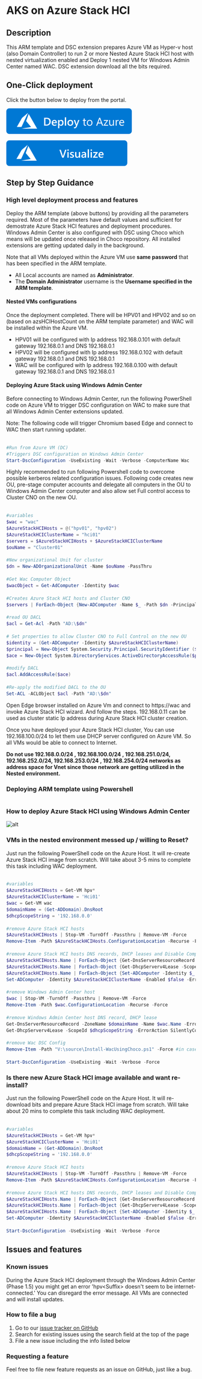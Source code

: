 # AKS on Azure Stack HCI

## Description

This ARM template and DSC extension prepares Azure VM as Hyper-v host (also Domain Controller) to run 2 or more Nested Azure Stack HCI host with nested virtualization enabled and Deploy 1 nested VM for Windows Admin Center named WAC. DSC extension download all the bits required.

## One-Click deployment

Click the button below to deploy from the portal.

[![Deploy To Azure](https://raw.githubusercontent.com/Azure/azure-quickstart-templates/master/1-CONTRIBUTION-GUIDE/images/deploytoazure.svg?sanitize=true)](https://portal.azure.com/#create/Microsoft.Template/uri/https%3A%2F%2Fraw.githubusercontent.com%2Fyagmurs%2FAzureStackHCIonAzure%2Ftest%2Fazuredeploy.json)

[![Visualize](https://raw.githubusercontent.com/Azure/azure-quickstart-templates/master/1-CONTRIBUTION-GUIDE/images/visualizebutton.svg?sanitize=true)](http://armviz.io/#/?load=https%3A%2F%2Fraw.githubusercontent.com%2Fyagmurs%2FAzureStackHCIonAzure%2Ftest%2Fazuredeploy.json)

## Step by Step Guidance

### High level deployment process and features

Deploy the ARM template (above buttons) by providing all the parameters required. Most of the parameters have default values and sufficient for demostrate Azure Stack HCI features and deployment procedures.
Windows Admin Center is also configured with DSC using Choco which means will be updated once released in Choco repository. All installed extensions are getting updated daily in the background.

Note that all VMs deployed within the Azure VM use **same password** that has been specified in the ARM template.

* All Local accounts are named as **Administrator**.
* The **Domain Administrator** username is the **Username specified in the ARM template**.

#### Nested VMs configurations

Once the deployment completed. There will be HPV01 and HPV02 and so on (based on azsHCIHostCount on the ARM template parameter) and WAC will be installed within the Azure VM.

* HPV01 will be configured with Ip address 192.168.0.101 with default gateway 192.168.0.1 and DNS 192.168.0.1
* HPV02 will be configured with Ip address 192.168.0.102 with default gateway 192.168.0.1 and DNS 192.168.0.1
* WAC will be configured with Ip address 192.168.0.100 with default gateway 192.168.0.1 and DNS 192.168.0.1

#### Deploying Azure Stack using Windows Admin Center

Before connecting to Windows Admin Center, run the following PowerShell code on Azure VM to trigger DSC configuration on WAC to make sure that all Windows Admin Center extensions updated.

Note: The following code will trigger Chromium based Edge and connect to WAC then start running updater.

```powershell

#Run from Azure VM (DC)
#Triggers DSC configuration on Windows Admin Center
Start-DscConfiguration -UseExisting -Wait -Verbose -ComputerName Wac

```

Highly recommended to run following Powershell code to overcome possible kerberos related configuration issues. Following code creates new OU, pre-stage computer accounts and delegate all computers in the OU to Windows Admin Center computer and also allow set Full control access to Cluster CNO on the new OU.

```powershell

#variables
$wac = "wac"
$AzureStackHCIHosts = @("hpv01", "hpv02")
$AzureStackHCIClusterName = "hci01"
$servers = $AzureStackHCIHosts + $AzureStackHCIClusterName
$ouName = "Cluster01"

#New organizational Unit for cluster
$dn = New-ADOrganizationalUnit -Name $ouName -PassThru

#Get Wac Computer Object
$wacObject = Get-AdComputer -Identity $wac

#Creates Azure Stack HCI hosts and Cluster CNO
$servers | ForEach-Object {New-ADComputer -Name $_ -Path $dn -PrincipalsAllowedToDelegateToAccount $wacObject -Enabled $false}

#read OU DACL
$acl = Get-Acl -Path "AD:\$dn"

# Set properties to allow Cluster CNO to Full Control on the new OU
$identity = (Get-ADComputer -Identity $AzureStackHCIClusterName)
$principal = New-Object System.Security.Principal.SecurityIdentifier ($identity).SID
$ace = New-Object System.DirectoryServices.ActiveDirectoryAccessRule($principal, [System.DirectoryServices.ActiveDirectoryRights]::GenericAll, [System.Security.AccessControl.AccessControlType]::Allow, [DirectoryServices.ActiveDirectorySecurityInheritance]::All)

#modify DACL
$acl.AddAccessRule($ace)

#Re-apply the modified DACL to the OU
Set-ACL -ACLObject $acl -Path "AD:\$dn"

```

Open Edge browser installed on Azure Vm and connect to https://wac and invoke Azure Stack HCI wizard. And follow the steps. 192.168.0.11 can be used as cluster static Ip address during Azure Stack HCI cluster creation.

Once you have deployed your Azure Stack HCI cluster, You can use 192.168.100.0/24 to let them use DHCP server configured on Azure VM. So all VMs would be able to connect to Internet.

**Do not use 192.168.0.0/24 , 192.168.100.0/24 , 192.168.251.0/24, 192.168.252.0/24, 192.168.253.0/24 , 192.168.254.0/24 networks as address space for Vnet since those network are getting utilized in the Nested environment.**

### Deploying ARM template using Powershell

```powershell

```

### How to deploy Azure Stack HCI using Windows Admin Center

![alt](https://github.com/yagmurs/AzureStackHCIonAzure/raw/master/.images/azshciusingwac.gif)

<!--- <img src="./.images/azshciusingwac.gif" width="720" height="576" />

<img src="./.images/azshciusingwac.gif" data-canonical-src="./.images/azshciusingwac.gif" width="1280" height="720" /> --->

### VMs in the nested environment messed up / willing to Reset?

Just run the following PowerShell code on the Azure Host. It will re-create Azure Stack HCI image from scratch. Will take about 3-5 mins to complete this task including WAC deployment.

```powershell

#variables
$AzureStackHCIHosts = Get-VM hpv*
$AzureStackHCIClusterName = 'Hci01'
$wac = Get-VM wac
$domainName = (Get-ADDomain).DnsRoot
$dhcpScopeString = '192.168.0.0'

#remove Azure Stack HCI hosts
$AzureStackHCIHosts | Stop-VM -TurnOff -Passthru | Remove-VM -Force
Remove-Item -Path $AzureStackHCIHosts.ConfigurationLocation -Recurse -Force

#remove Azure Stack HCI hosts DNS records, DHCP leases and Disable Computer Accounts
$AzureStackHCIHosts.Name | ForEach-Object {Get-DnsServerResourceRecord -ZoneName $domainName -Name $_ -ErrorAction SilentlyContinue | Remove-DnsServerResourceRecord -ZoneName $domainName -Force}
$AzureStackHCIHosts.Name | ForEach-Object {Get-DhcpServerv4Lease -ScopeId $dhcpScopeString -ErrorAction SilentlyContinue | Where-Object hostname -like $_* | Remove-DhcpServerv4Lease}
$AzureStackHCIHosts.Name | ForEach-Object {Set-ADComputer -Identity $_ -Enabled $false -ErrorAction SilentlyContinue}
Set-ADComputer -Identity $AzureStackHCIClusterName -Enabled $false -ErrorAction SilentlyContinue

#remove Windows Admin Center host
$wac | Stop-VM -TurnOff -Passthru | Remove-VM -Force
Remove-Item -Path $wac.ConfigurationLocation -Recurse -Force

#remove Windows Admin Center host DNS record, DHCP lease
Get-DnsServerResourceRecord -ZoneName $domainName -Name $wac.Name -ErrorAction SilentlyContinue | Remove-DnsServerResourceRecord -ZoneName $domainName -Force
Get-DhcpServerv4Lease -ScopeId $dhcpScopeString -ErrorAction SilentlyContinue | Where-Object hostname -like $wac.Name | Remove-DhcpServerv4Lease

#remove Wac DSC Config
Remove-Item -Path "V:\source\Install-WacUsingChoco.ps1" -Force #in case if updated.

Start-DscConfiguration -UseExisting -Wait -Verbose -Force

```

### Is there new Azure Stack HCI image available and want re-install?

Just run the following PowerShell code on the Azure Host. It will re-download bits and prepare Azure Stack HCI image from scratch. Will take about 20 mins to complete this task including WAC deployment.

```powershell

#variables
$AzureStackHCIHosts = Get-VM hpv*
$AzureStackHCIClusterName = 'Hci01'
$domainName = (Get-ADDomain).DnsRoot
$dhcpScopeString = '192.168.0.0'

#remove Azure Stack HCI hosts
$AzureStackHCIHosts | Stop-VM -TurnOff -Passthru | Remove-VM -Force
Remove-Item -Path $AzureStackHCIHosts.ConfigurationLocation -Recurse -Force

#remove Azure Stack HCI hosts DNS records, DHCP leases and Disable Computer Accounts
$AzureStackHCIHosts.Name | ForEach-Object {Get-DnsServerResourceRecord -ZoneName $domainName -Name $_ -ErrorAction SilentlyContinue | Remove-DnsServerResourceRecord -ZoneName $domainName -Force}
$AzureStackHCIHosts.Name | ForEach-Object {Get-DhcpServerv4Lease -ScopeId $dhcpScopeString -ErrorAction SilentlyContinue | Where-Object hostname -like $_* | Remove-DhcpServerv4Lease}
$AzureStackHCIHosts.Name | ForEach-Object {Set-ADComputer -Identity $_ -Enabled $false -ErrorAction SilentlyContinue}
Set-ADComputer -Identity $AzureStackHCIClusterName -Enabled $false -ErrorAction SilentlyContinue

Start-DscConfiguration -UseExisting -Wait -Verbose -Force

```

## Issues and features

### Known issues

During the Azure Stack HCI deployment through the Windows Admin Center (Phase 1.5) you might get an error 'hpv\<Suffix> doesn't seem to be internet-connected.' You can disregard the error message. All VMs are connected and will install updates.

### How to file a bug

1. Go to our [issue tracker on GitHub](https://github.com/yagmurs/AzureStackHCIonAzureVM/issues)
1. Search for existing issues using the search field at the top of the page
1. File a new issue including the info listed below

### Requesting a feature

Feel free to file new feature requests as an issue on GitHub, just like a bug.